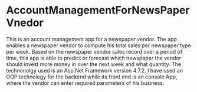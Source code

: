 # AccountManagementForNewsPaperVnedor
This is an account management app for a newspaper vendor. The app enables a newspaper vendor to compute his total sales per newspaper type per week. Based on the newspaper vendor sales record over a period of time, this app is able to predict or forecast which newspaper the vendor should invest more money in over the next week and what quantity.
The technonolgy used is an Asp.Net Framework version 4.7.2. 
I have used an OOP technology for the backend while its front end is an console App, where the vendor can enter required parameters of his business.
